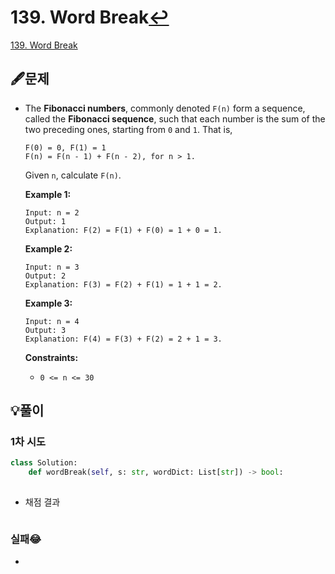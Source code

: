# 139. Word Break[↩](../programmers_practice)

[139. Word Break](https://leetcode.com/problems/word-break/)

## 🖋️문제

- The **Fibonacci numbers**, commonly denoted `F(n)` form a sequence, called the **Fibonacci sequence**, such that each number is the sum of the two preceding ones, starting from `0` and `1`. That is,

  ```
  F(0) = 0, F(1) = 1
  F(n) = F(n - 1) + F(n - 2), for n > 1.
  ```

  Given `n`, calculate `F(n)`.

   

  **Example 1:**

  ```
  Input: n = 2
  Output: 1
  Explanation: F(2) = F(1) + F(0) = 1 + 0 = 1.
  ```

  **Example 2:**

  ```
  Input: n = 3
  Output: 2
  Explanation: F(3) = F(2) + F(1) = 1 + 1 = 2.
  ```

  **Example 3:**

  ```
  Input: n = 4
  Output: 3
  Explanation: F(4) = F(3) + F(2) = 2 + 1 = 3.
  ```

   

  **Constraints:**

  - `0 <= n <= 30`

## 💡풀이

### 1차 시도

```python
class Solution:
    def wordBreak(self, s: str, wordDict: List[str]) -> bool:
        
```

* 채점 결과

```python

```

### 실패😂

* 